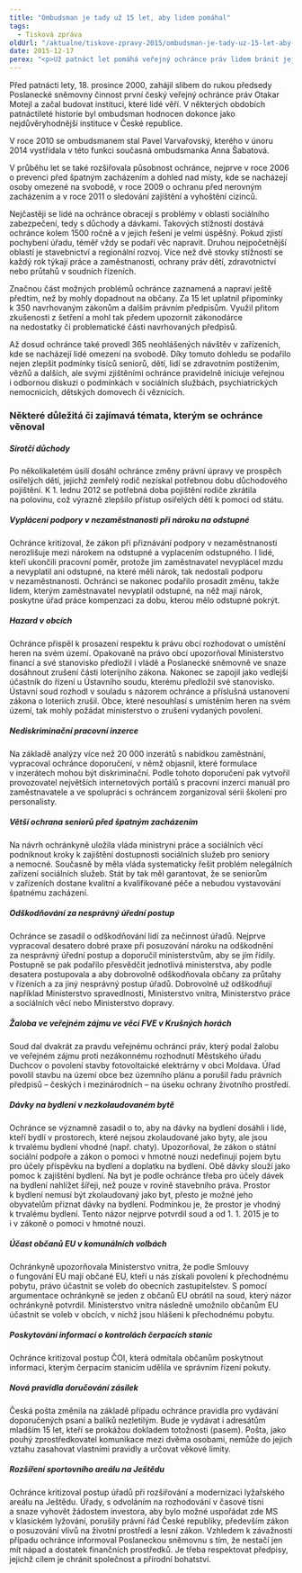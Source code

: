 ```yaml
---
title: "Ombudsman je tady už 15 let, aby lidem pomáhal"
tags:
  - Tisková zpráva
oldUrl: "/aktualne/tiskove-zpravy-2015/ombudsman-je-tady-uz-15-let-aby-lidem-pomahal"
date: 2015-12-17
perex: "<p>Už patnáct let pomáhá veřejný ochránce práv lidem bránit jejich práva a napravovat nesprávný postup úřadů, snaží se je chránit před špatným a nedůstojným zacházením nebo před diskriminací. Za tu dobu se na něj s žádostí o pomoc obrátilo téměř sto tisíc lidí. Všem ombudsman pomohl nebo poradil, vysvětlil jim jejich možnosti, doporučil, jak se dá jejich situace změnit. Mnohá šetření ochránce navíc vedla k plošným změnám praxe, takže zprostředkovaně se pomoci ombudsmana dostalo i dalším desítkám tisíc lidí.</p>"
---
```


<!-- imported from the old website -->

<p>Před patnácti lety, 18. prosince 2000, zahájil slibem do rukou předsedy Poslanecké sněmovny činnost první český veřejný ochránce práv Otakar Motejl a začal budovat instituci, které lidé věří. V některých obdobích patnáctileté historie byl ombudsman hodnocen dokonce jako nejdůvěryhodnější instituce v České republice. </p> <p>V roce 2010 se ombudsmanem stal Pavel Varvařovský, kterého v únoru 2014 vystřídala v této funkci současná ombudsmanka Anna Šabatová. </p> <p>V průběhu let se také rozšiřovala působnost ochránce, nejprve v roce 2006 o prevenci před špatným zacházením a dohled nad místy, kde se nacházejí osoby omezené na svobodě, v roce 2009 o ochranu před nerovným zacházením a v roce 2011 o sledování zajištění a vyhoštění cizinců.</p> <p>Nejčastěji se lidé na ochránce obracejí s problémy v oblasti sociálního zabezpečení, tedy s důchody a dávkami. Takových stížností dostává ochránce kolem 1500 ročně a v jejich řešení je velmi úspěšný. Pokud zjistí pochybení úřadu, téměř vždy se podaří věc napravit. Druhou nejpočetnější oblastí je stavebnictví a regionální rozvoj. Více než dvě stovky stížností se každý rok týkají práce a zaměstnanosti, ochrany práv dětí, zdravotnictví nebo průtahů v soudních řízeních. </p> <p>Značnou část možných problémů ochránce zaznamená a napraví ještě předtím, než by mohly dopadnout na občany. Za 15 let uplatnil připomínky k 350 navrhovaným zákonům a dalším právním předpisům. Využil přitom zkušenosti z šetření a mohl tak předem upozornit zákonodárce na nedostatky či problematické části navrhovaných předpisů.</p> <p>Až dosud ochránce také provedl 365 neohlášených návštěv v zařízeních, kde se nacházejí lidé omezení na svobodě. Díky tomuto dohledu se podařilo nejen zlepšit podmínky tisíců seniorů, dětí, lidí se zdravotním postižením, vězňů a dalších, ale svými zjištěními ochránce pravidelně iniciuje veřejnou i odbornou diskuzi o podmínkách v sociálních službách, psychiatrických nemocnicích, dětských domovech či věznicích. </p> <h3>Některé důležitá či zajímavá témata, kterým se ochránce věnoval</h3> <h5>Sirotčí důchody</h5> <p>Po několikaletém úsilí dosáhl ochránce změny právní úpravy ve prospěch osiřelých dětí, jejichž zemřelý rodič nezískal potřebnou dobu důchodového pojištění. K 1. lednu 2012 se potřebná doba pojištění rodiče zkrátila na polovinu, což výrazně zlepšilo přístup osiřelých dětí k pomoci od státu.</p> <h5>Vyplácení podpory v nezaměstnanosti při nároku na odstupné</h5> <p>Ochránce kritizoval, že zákon při přiznávání podpory v nezaměstnanosti nerozlišuje mezi nárokem na odstupné a vyplacením odstupného. I lidé, kteří ukončili pracovní poměr, protože jim zaměstnavatel nevyplácel mzdu a nevyplatil ani odstupné, na které měli nárok, tak nedostali podporu v nezaměstnanosti. Ochránci se nakonec podařilo prosadit změnu, takže lidem, kterým zaměstnavatel nevyplatil odstupné, na něž mají nárok, poskytne úřad práce kompenzaci za dobu, kterou mělo odstupné pokrýt.</p> <h5>Hazard v obcích</h5> <p>Ochránce přispěl k prosazení respektu k právu obcí rozhodovat o umístění heren na svém území. Opakovaně na právo obcí upozorňoval Ministerstvo financí a své stanovisko předložil i vládě a Poslanecké sněmovně ve snaze dosáhnout zrušení části loterijního zákona. Nakonec se zapojil jako vedlejší účastník do řízení u Ústavního soudu, kterému předložil své stanovisko. Ústavní soud rozhodl v souladu s názorem ochránce a příslušná ustanovení zákona o loteriích zrušil. Obce, které nesouhlasí s umístěním heren na svém území, tak mohly požádat ministerstvo o zrušení vydaných povolení.</p> <h5>Nediskriminační pracovní inzerce</h5> <p>Na základě analýzy více než 20 000 inzerátů s nabídkou zaměstnání, vypracoval ochránce doporučení, v němž objasnil, které formulace v inzerátech mohou být diskriminační. Podle tohoto doporučení pak vytvořil provozovatel největších internetových portálů s pracovní inzerci manuál pro zaměstnavatele a ve spolupráci s ochráncem zorganizoval sérii školení pro personalisty.</p> <h5>Větší ochrana seniorů před špatným zacházením</h5> <p>Na návrh ochránkyně uložila vláda ministryni práce a sociálních věcí podniknout kroky k zajištění dostupnosti sociálních služeb pro seniory a nemocné. Současně by měla vláda systematicky řešit problém nelegálních zařízení sociálních služeb. Stát by tak měl garantovat, že se seniorům v zařízeních dostane kvalitní a kvalifikované péče a nebudou vystavování špatnému zacházení.</p> <h5>Odškodňování za nesprávný úřední postup</h5> <p>Ochránce se zasadil o odškodňování lidí za nečinnost úřadů. Nejprve vypracoval desatero dobré praxe při posuzování nároku na odškodnění za nesprávný úřední postup a doporučil ministerstvům, aby se jím řídily. Postupně se pak podařilo přesvědčit jednotlivá ministerstva, aby podle desatera postupovala a aby dobrovolně odškodňovala občany za průtahy v řízeních a za jiný nesprávný postup úřadů. Dobrovolně už odškodňují například Ministerstvo spravedlnosti, Ministerstvo vnitra, Ministerstvo práce a sociálních věcí nebo Ministerstvo dopravy.</p> <h5>Žaloba ve veřejném zájmu ve věci FVE v Krušných horách</h5> <p>Soud dal dvakrát za pravdu veřejnému ochránci práv, který podal žalobu ve veřejném zájmu proti nezákonnému rozhodnutí Městského úřadu Duchcov o povolení stavby fotovoltaické elektrárny v obci Moldava. Úřad povolil stavbu na území obce bez územního plánu a porušil řadu právních předpisů – českých i mezinárodních – na úseku ochrany životního prostředí.</p> <h5>Dávky na bydlení v nezkolaudovaném bytě</h5> <p>Ochránce se významně zasadil o to, aby na dávky na bydlení dosáhli i lidé, kteří bydlí v prostorech, které nejsou zkolaudované jako byty, ale jsou k trvalému bydlení vhodné (např. chaty). Upozorňoval, že zákon o státní sociální podpoře a zákon o pomoci v hmotné nouzi nedefinují pojem bytu pro účely příspěvku na bydlení a doplatku na bydlení. Obě dávky slouží jako pomoc k zajištění bydlení. Na byt je podle ochránce třeba pro účely dávek na bydlení nahlížet šířeji, než pouze v rovině stavebního práva. Prostor k bydlení nemusí být zkolaudovaný jako byt, přesto je možné jeho obyvatelům přiznat dávky na bydlení. Podmínkou je, že prostor je vhodný k trvalému bydlení. Tento názor nejprve potvrdil soud a od 1. 1. 2015 je to i v zákoně o pomoci v hmotné nouzi.</p> <h5>Účast občanů EU v komunálních volbách</h5> <p>Ochránkyně upozorňovala Ministerstvo vnitra, že podle Smlouvy o fungování EU mají občané EU, kteří u nás získali povolení k přechodnému pobytu, právo účastnit se voleb do obecních zastupitelstev. S pomocí argumentace ochránkyně se jeden z občanů EU obrátil na soud, který názor ochránkyně potvrdil. Ministerstvo vnitra následně umožnilo občanům EU účastnit se voleb v obcích, v nichž jsou hlášeni k přechodnému pobytu.</p> <h5>Poskytování informací o kontrolách čerpacích stanic</h5> <p>Ochránce kritizoval postup ČOI, která odmítala občanům poskytnout informaci, kterým čerpacím stanicím udělila ve správním řízení pokuty.</p> <h5>Nová pravidla doručování zásilek</h5> <p>Česká pošta změnila na základě případu ochránce pravidla pro vydávání doporučených psaní a balíků nezletilým. Bude je vydávat i adresátům mladším 15 let, kteří se prokážou dokladem totožnosti (pasem). Pošta, jako pouhý zprostředkovatel komunikace mezi dvěma osobami, nemůže do jejich vztahu zasahovat vlastními pravidly a určovat věkové limity.</p> <h5>Rozšíření sportovního areálu na Ještědu</h5> <p>Ochránce kritizoval postup úřadů při rozšiřování a modernizaci lyžařského areálu na Ještědu. Úřady, s odvoláním na rozhodování v časové tísni a snaze vyhovět žádostem investora, aby bylo možné uspořádat zde MS v klasickém lyžování, porušily právní řád České republiky, především zákon o posuzování vlivů na životní prostředí a lesní zákon. Vzhledem k závažnosti případu ochránce informoval Poslaneckou sněmovnu s tím, že nestačí jen mít nápad a dostatek finančních prostředků. Je třeba respektovat předpisy, jejichž cílem je chránit společnost a přírodní bohatství.</p>
